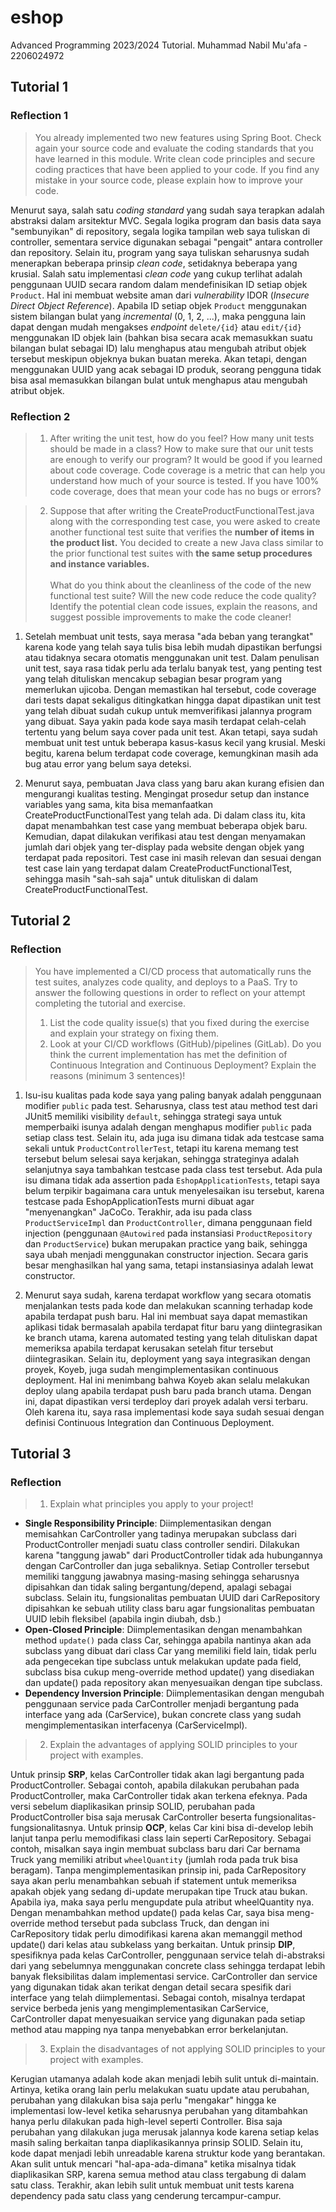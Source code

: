 # eshop

Advanced Programming 2023/2024 Tutorial. Muhammad Nabil Mu'afa - 2206024972

## Tutorial 1

### Reflection 1
> You already implemented two new features using Spring Boot. Check again your source code and evaluate the coding standards that you have learned in this module. Write clean code principles and secure coding practices that have been applied to your code.  If you find any mistake in your source code, please explain how to improve your code.

Menurut saya, salah satu *coding standard* yang sudah saya terapkan adalah abstraksi dalam arsitektur MVC. Segala logika program dan basis data saya "sembunyikan" di repository, segala logika tampilan web saya tuliskan di controller, sementara service digunakan sebagai "pengait" antara controller dan repository. Selain itu, program yang saya tuliskan seharusnya sudah menerapkan beberapa prinsip _clean code_, setidaknya beberapa yang krusial. Salah satu implementasi _clean code_ yang cukup terlihat adalah penggunaan UUID secara random dalam mendefinisikan ID setiap objek `Product`. Hal ini membuat website aman dari _vulnerability_ IDOR (_Insecure Direct Object Reference_). Apabila ID setiap objek  `Product` menggunakan sistem bilangan bulat yang _incremental_ (0, 1, 2, ...), maka pengguna lain dapat dengan mudah mengakses _endpoint_ `delete/{id}` atau `edit/{id}` menggunakan ID objek lain (bahkan bisa secara acak memasukkan suatu bilangan bulat sebagai ID) lalu menghapus atau mengubah atribut objek tersebut meskipun objeknya bukan buatan mereka. Akan tetapi, dengan menggunakan UUID yang acak sebagai ID produk, seorang pengguna tidak bisa asal memasukkan bilangan bulat untuk menghapus atau mengubah atribut objek.

### Reflection 2
> 1. After writing the unit test, how do you feel? How many unit tests should be made in a class? How to make sure that our unit tests are enough to verify our program? It would be good if you learned about code coverage. Code coverage is a metric that can help you understand how much of your source is tested. If you have 100% code coverage, does that mean your code has no bugs or errors?

> 2. Suppose that after writing the CreateProductFunctionalTest.java along with the corresponding test case, you were asked to create another functional test suite that verifies the **number of items in the product list.** You decided to create a new Java class similar to the prior functional test suites with **the same setup procedures and instance variables.** <br><br>What do you think about the cleanliness of the code of the new functional test suite? Will the new code reduce the code quality? Identify the potential clean code issues, explain the reasons, and suggest possible improvements to make the code cleaner!

1. Setelah membuat unit tests, saya merasa "ada beban yang terangkat" karena kode yang telah saya tulis bisa lebih mudah dipastikan berfungsi atau tidaknya secara otomatis menggunakan unit test. Dalam penulisan unit test, saya rasa tidak perlu ada terlalu banyak test, yang penting test yang telah dituliskan mencakup sebagian besar program yang memerlukan ujicoba. Dengan memastikan hal tersebut, code coverage dari tests dapat sekaligus ditingkatkan hingga dapat dipastikan unit test yang telah dibuat sudah cukup untuk memverifikasi jalannya program yang dibuat. Saya yakin pada kode saya masih terdapat celah-celah tertentu yang belum saya cover pada unit test. Akan tetapi, saya sudah membuat unit test untuk beberapa kasus-kasus kecil yang krusial. Meski begitu, karena belum terdapat code coverage, kemungkinan masih ada bug atau error yang belum saya deteksi.

2. Menurut saya, pembuatan Java class yang baru akan kurang efisien dan mengurangi kualitas testing. Mengingat prosedur setup dan instance variables yang sama, kita bisa memanfaatkan CreateProductFunctionalTest yang telah ada. Di dalam class itu, kita dapat menambahkan test case yang membuat beberapa objek baru. Kemudian, dapat dilakukan verifikasi atau test dengan menyamakan jumlah dari objek yang ter-display pada website dengan objek yang terdapat pada repositori. Test case ini masih relevan dan sesuai dengan test case lain yang terdapat dalam CreateProductFunctionalTest, sehingga masih "sah-sah saja" untuk dituliskan di dalam CreateProductFunctionalTest.

## Tutorial 2

### Reflection

> You have implemented a CI/CD process that automatically runs the test suites, analyzes code quality, and deploys to a PaaS. Try to answer the following questions in order to reflect on your attempt completing the tutorial and exercise.
> 1. List the code quality issue(s) that you fixed during the exercise and explain your strategy on fixing them.
> 2. Look at your CI/CD workflows (GitHub)/pipelines (GitLab). Do you think the current implementation has met the definition of Continuous Integration and Continuous Deployment? Explain the reasons (minimum 3 sentences)!

1. Isu-isu kualitas pada kode saya yang paling banyak adalah penggunaan modifier `public` pada test. Seharusnya, class test atau method test dari JUnit5 memiliki visibility `default`, sehingga strategi saya untuk memperbaiki isunya adalah dengan menghapus modifier `public` pada setiap class test. Selain itu, ada juga isu dimana tidak ada testcase sama sekali untuk `ProductControllerTest`, tetapi itu karena memang test tersebut belum selesai saya kerjakan, sehingga strateginya adalah selanjutnya saya tambahkan testcase pada class test tersebut. Ada pula isu dimana tidak ada assertion pada `EshopApplicationTests`, tetapi saya belum terpikir bagaimana cara untuk menyelesaikan isu tersebut, karena testcase pada EshopApplicationTests murni dibuat agar "menyenangkan" JaCoCo. Terakhir, ada isu pada class `ProductServiceImpl` dan `ProductController`, dimana penggunaan field injection (penggunaan `@Autowired` pada instansiasi `ProductRepository` dan `ProductService`) bukan merupakan practice yang baik, sehingga saya ubah menjadi menggunakan constructor injection. Secara garis besar menghasilkan hal yang sama, tetapi instansiasinya adalah lewat constructor.

2. Menurut saya sudah, karena terdapat workflow yang secara otomatis menjalankan tests pada kode dan melakukan scanning terhadap kode apabila terdapat push baru. Hal ini membuat saya dapat memastikan aplikasi tidak bermasalah apabila terdapat fitur baru yang diintegrasikan ke branch utama, karena automated testing yang telah dituliskan dapat memeriksa apabila terdapat kerusakan setelah fitur tersebut diintegrasikan. Selain itu, deployment yang saya integrasikan dengan proyek, Koyeb, juga sudah mengimplementasikan continuous deployment. Hal ini menimbang bahwa Koyeb akan selalu melakukan deploy ulang apabila terdapat push baru pada branch utama. Dengan ini, dapat dipastikan versi terdeploy dari proyek adalah versi terbaru. Oleh karena itu, saya rasa implementasi kode saya sudah sesuai dengan definisi Continuous Integration dan Continuous Deployment.

## Tutorial 3

### Reflection

> 1. Explain what principles you apply to your project!

- **Single Responsibility Principle**: Diimplementasikan dengan memisahkan CarController yang tadinya merupakan subclass dari ProductController menjadi suatu class controller sendiri. Dilakukan karena "tanggung jawab" dari ProductController tidak ada hubungannya dengan CarController dan juga sebaliknya. Setiap Controller tersebut memiliki tanggung jawabnya masing-masing sehingga seharusnya dipisahkan dan tidak saling bergantung/depend, apalagi sebagai subclass. Selain itu, fungsionalitas pembuatan UUID dari CarRepository dipisahkan ke sebuah utility class baru agar fungsionalitas pembuatan UUID lebih fleksibel (apabila ingin diubah, dsb.)
- **Open-Closed Principle**: Diimplementasikan dengan menambahkan method `update()` pada class Car, sehingga apabila nantinya akan ada subclass yang dibuat dari class Car yang memiliki field lain, tidak perlu ada pengecekan tipe subclass untuk melakukan update pada field, subclass bisa cukup meng-override method update() yang disediakan dan update() pada repository akan menyesuaikan dengan tipe subclass.
- **Dependency Inversion Principle**: Diimplementasikan dengan mengubah penggunaan service pada CarController menjadi bergantung pada interface yang ada (CarService), bukan concrete class yang sudah mengimplementasikan interfacenya (CarServiceImpl).

> 2. Explain the advantages of applying SOLID principles to your project with examples. 

Untuk prinsip **SRP**, kelas CarController tidak akan lagi bergantung pada ProductController. Sebagai contoh, apabila dilakukan perubahan pada ProductController, maka CarController tidak akan terkena efeknya. Pada versi sebelum diaplikasikan prinsip SOLID, perubahan pada ProductController bisa saja merusak CarController beserta fungsionalitas-fungsionalitasnya. Untuk prinsip **OCP**, kelas Car kini bisa di-develop lebih lanjut tanpa perlu memodifikasi class lain seperti CarRepository. Sebagai contoh, misalkan saya ingin membuat subclass baru dari Car bernama Truck yang memiliki atribut `wheelQuantity` (jumlah roda pada truk bisa beragam). Tanpa mengimplementasikan prinsip ini, pada CarRepository saya akan perlu menambahkan sebuah if statement untuk memeriksa apakah objek yang sedang di-update merupakan tipe Truck atau bukan. Apabila iya, maka saya perlu mengupdate pula atribut wheelQuantity nya. Dengan menambahkan method update() pada kelas Car, saya bisa meng-override method tersebut pada subclass Truck, dan dengan ini CarRepository tidak perlu dimodifikasi karena akan memanggil method update() dari kelas atau subkelass yang berkaitan. Untuk prinsip **DIP**, spesifiknya pada kelas CarController, penggunaan service telah di-abstraksi dari yang sebelumnya menggunakan concrete class sehingga terdapat lebih banyak fleksibilitas dalam implementasi service. CarController dan service yang digunakan tidak akan terikat dengan detail secara spesifik dari interface yang telah diimplementasi. Sebagai contoh, misalnya terdapat service berbeda jenis yang mengimplementasikan CarService, CarController dapat menyesuaikan service yang digunakan pada setiap method atau mapping nya tanpa menyebabkan error berkelanjutan.

> 3. Explain the disadvantages of not applying SOLID principles to your project with examples.

Kerugian utamanya adalah kode akan menjadi lebih sulit untuk di-maintain. Artinya, ketika orang lain perlu melakukan suatu update atau perubahan, perubahan yang dilakukan bisa saja perlu "mengakar" hingga ke implementasi low-level ketika seharusnya perubahan yang ditambahkan hanya perlu dilakukan pada high-level seperti Controller. Bisa saja perubahan yang dilakukan juga merusak jalannya kode karena setiap kelas masih saling berkaitan tanpa diaplikasikannya prinsip SOLID. Selain itu, kode dapat menjadi lebih unreadable karena struktur kode yang berantakan. Akan sulit untuk mencari "hal-apa-ada-dimana" ketika misalnya tidak diaplikasikan SRP, karena semua method atau class tergabung di dalam satu class. Terakhir, akan lebih sulit untuk membuat unit tests karena dependency pada satu class yang cenderung tercampur-campur.